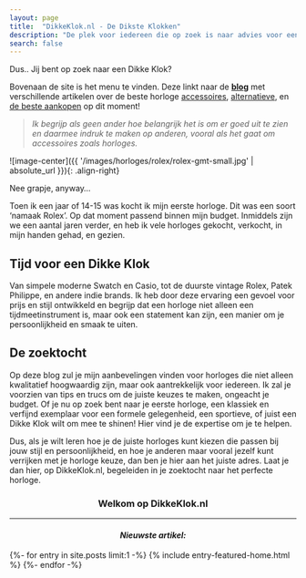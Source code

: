```yaml
---
layout: page
title:  "DikkeKlok.nl - De Dikste Klokken"
description: "De plek voor iedereen die op zoek is naar advies voor een eerste horloge, een klassieker, een sportief, of een echte Dikke Klok om mee te shinen!"
search: false
---
```

Dus.. Jij bent op zoek naar een Dikke Klok? 

Bovenaan de site is het menu te vinden. Deze linkt naar de [**blog**](/blog) met verschillende artikelen over de beste horloge [accessoires](/categories/#accessoires), [alternatieve](/categories/#alternatief), en [de beste aankopen](/best-buy) op dit moment!

> *Ik begrijp als geen ander hoe belangrijk het is om er goed uit te zien en daarmee indruk te maken op anderen, vooral als het gaat om accessoires zoals horloges.*

![image-center]({{ '/images/horloges/rolex/rolex-gmt-small.jpg' | absolute_url }}){: .align-right}

Nee grapje, anyway…

Toen ik een jaar of 14-15 was kocht ik mijn eerste horloge. Dit was een soort ‘namaak Rolex’. Op dat moment passend binnen mijn budget. Inmiddels zijn we een aantal jaren verder, en heb ik vele horloges gekocht, verkocht, in mijn handen gehad, en gezien. 

## Tijd voor een Dikke Klok
Van simpele moderne Swatch en Casio, tot de duurste vintage Rolex, Patek Philippe, en andere indie brands. Ik heb door deze ervaring een gevoel voor prijs en stijl ontwikkeld en begrijp dat een horloge niet alleen een tijdmeetinstrument is, maar ook een statement kan zijn, een manier om je persoonlijkheid en smaak te uiten.

## De zoektocht
Op deze blog zul je mijn aanbevelingen vinden voor horloges die niet alleen kwalitatief hoogwaardig zijn, maar ook aantrekkelijk voor iedereen. Ik zal je voorzien van tips en trucs om de juiste keuzes te maken, ongeacht je budget. Of je nu op zoek bent naar je eerste horloge, een klassiek en verfijnd exemplaar voor een formele gelegenheid, een sportieve, of juist een Dikke Klok wilt om mee te shinen! Hier vind je de expertise om je te helpen.

Dus, als je wilt leren hoe je de juiste horloges kunt kiezen die passen bij jouw stijl en persoonlijkheid, en hoe je anderen maar vooral jezelf kunt verrijken met je horloge keuze, dan ben je hier aan het juiste adres. Laat je dan hier, op DikkeKlok.nl, begeleiden in je zoektocht naar het perfecte horloge.

<h3><p style="text-align: center;">Welkom op DikkeKlok.nl</p></h3>

***

<h4><p style="text-align: center;"><i>Nieuwste artikel:</i></p></h4>

{%- for entry in site.posts limit:1 -%}
  {% include entry-featured-home.html %}
{%- endfor -%}